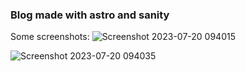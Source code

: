 ### Blog made with astro and sanity

Some screenshots:
![Screenshot 2023-07-20 094015](https://github.com/kazmi066/Astro-sanity-blog/assets/37541648/f6aab337-d645-4ef6-8dde-317703cf81e9)

![Screenshot 2023-07-20 094035](https://github.com/kazmi066/Astro-sanity-blog/assets/37541648/ea7a1e76-e486-4ed0-b2ab-501be971ee0e)
